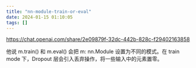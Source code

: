 ```yaml
---
title: "nn-module-train-or-eval"
date: 2024-01-15 01:10:05
tags: []
---
```

https://chat.openai.com/share/2e09879f-32dc-442b-828c-f29402163858

他说 m.train() 和 m.eval() 会把 m: nn.Module 设置为不同的模式。在 train mode 下，Dropout 层会引入丢弃操作，将一些输入中的元素置零。



